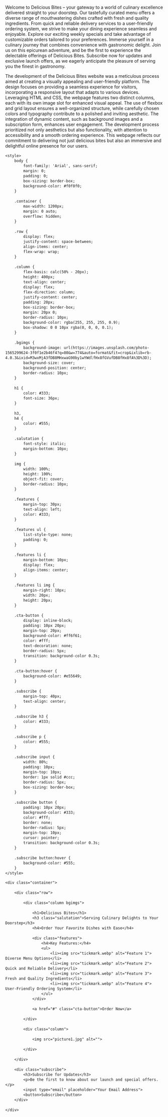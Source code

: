Welcome to Delicious Bites – your gateway to a world of culinary excellence delivered straight to your doorstep. Our tastefully curated menu offers a diverse range of mouthwatering dishes crafted with fresh and quality ingredients. From quick and reliable delivery services to a user-friendly ordering system, we strive to make your dining experience seamless and enjoyable. Explore our exciting weekly specials and take advantage of customizable orders tailored to your preferences. Immerse yourself in a culinary journey that combines convenience with gastronomic delight. Join us on this epicurean adventure, and be the first to experience the delectable offerings of Delicious Bites. Subscribe now for updates and exclusive launch offers, as we eagerly anticipate the pleasure of serving you the finest in gastronomy.

The development of the Delicious Bites website was a meticulous process aimed at creating a visually appealing and user-friendly platform. The design focuses on providing a seamless experience for visitors, incorporating a responsive layout that adapts to various devices. Leveraging HTML and CSS, the webpage features two distinct columns, each with its own image slot for enhanced visual appeal. The use of flexbox and grid layout ensures a well-organized structure, while carefully chosen colors and typography contribute to a polished and inviting aesthetic. The integration of dynamic content, such as background images and a subscription form, enhances user engagement. The development process prioritized not only aesthetics but also functionality, with attention to accessibility and a smooth ordering experience. This webpage reflects our commitment to delivering not just delicious bites but also an immersive and delightful online presence for our users.

<!DOCTYPE html>
<html lang="en">

<head>
    <meta charset="UTF-8">
    <meta name="viewport" content="width=device-width, initial-scale=1.0">
    <title>Delicious Bites - Coming Soon</title>

    <style>
        body {
            font-family: 'Arial', sans-serif;
            margin: 0;
            padding: 0;
            box-sizing: border-box;
            background-color: #f0f0f0;
        }

        .container {
            max-width: 1200px;
            margin: 0 auto;
            overflow: hidden;
        }

        .row {
            display: flex;
            justify-content: space-between;
            align-items: center;
            flex-wrap: wrap;
        }

        .column {
            flex-basis: calc(50% - 20px);
            height: 400px;
            text-align: center;
            display: flex;
            flex-direction: column;
            justify-content: center;
            padding: 20px;
            box-sizing: border-box;
            margin: 20px 0;
            border-radius: 10px;
            background-color: rgba(255, 255, 255, 0.9);
            box-shadow: 0 0 10px rgba(0, 0, 0, 0.1);
        }

        .bgimgs {
            background-image: url(https://images.unsplash.com/photo-1565299624-3f0f1e2b46f4?q=80&w=774&auto=format&fit=crop&ixlib=rb-4.0.3&ixid=M3wxMjA3fDB8MHxwaG90by1wYWdlfHx8fGVufDB8fHx8fA%3D%3D);
            background-size: cover;
            background-position: center;
            border-radius: 10px;
        }

        h1 {
            color: #333;
            font-size: 36px;
        }

        h3,
        h4 {
            color: #555;
        }

        .salutation {
            font-style: italic;
            margin-bottom: 10px;
        }

        img {
            width: 100%;
            height: 100%;
            object-fit: cover;
            border-radius: 10px;
        }

        .features {
            margin-top: 30px;
            text-align: left;
            color: #333;
        }

        .features ul {
            list-style-type: none;
            padding: 0;
        }

        .features li {
            margin-bottom: 10px;
            display: flex;
            align-items: center;
        }

        .features li img {
            margin-right: 10px;
            width: 20px;
            height: 20px;
        }

        .cta-button {
            display: inline-block;
            padding: 10px 20px;
            margin-top: 20px;
            background-color: #ff6f61;
            color: #fff;
            text-decoration: none;
            border-radius: 5px;
            transition: background-color 0.3s;
        }

        .cta-button:hover {
            background-color: #e55649;
        }

        .subscribe {
            margin-top: 40px;
            text-align: center;
        }

        .subscribe h3 {
            color: #333;
        }

        .subscribe p {
            color: #555;
        }

        .subscribe input {
            width: 80%;
            padding: 10px;
            margin-top: 10px;
            border: 1px solid #ccc;
            border-radius: 5px;
            box-sizing: border-box;
        }

        .subscribe button {
            padding: 10px 20px;
            background-color: #333;
            color: #fff;
            border: none;
            border-radius: 5px;
            margin-top: 10px;
            cursor: pointer;
            transition: background-color 0.3s;
        }

        .subscribe button:hover {
            background-color: #555;
        }
    </style>

</head>

<body>

    <div class="container">

        <div class="row">

            <div class="column bgimgs">

                <h1>Delicious Bites</h1>
                <h3 class="salutation">Serving Culinary Delights to Your Doorstep</h3>
                <h4>Order Your Favorite Dishes with Ease</h4>

                <div class="features">
                    <h4>Key Features:</h4>
                    <ul>
                        <li><img src="tickmark.webp" alt="Feature 1"> Diverse Menu Options</li>
                        <li><img src="tickmark.webp" alt="Feature 2"> Quick and Reliable Delivery</li>
                        <li><img src="tickmark.webp" alt="Feature 3"> Fresh and Quality Ingredients</li>
                        <li><img src="tickmark.webp" alt="Feature 4"> User-Friendly Ordering System</li>
                    </ul>
                </div>

                <a href="#" class="cta-button">Order Now</a>

            </div>

            <div class="column">

                <img src="picture1.jpg" alt="">

            </div>

        </div>

        <div class="subscribe">
            <h3>Subscribe for Updates</h3>
            <p>Be the first to know about our launch and special offers.</p>
            <input type="email" placeholder="Your Email Address">
            <button>Subscribe</button>
        </div>

    </div>

</body>

</html>
